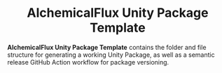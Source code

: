 <h1 align="center" style="border-bottom: none;">AlchemicalFlux Unity Package Template</h1>

**AlchemicalFlux Unity Package Template** contains the folder and file structure for generating a working Unity Package, as well as a semantic release GitHub Action workflow for package versioning.